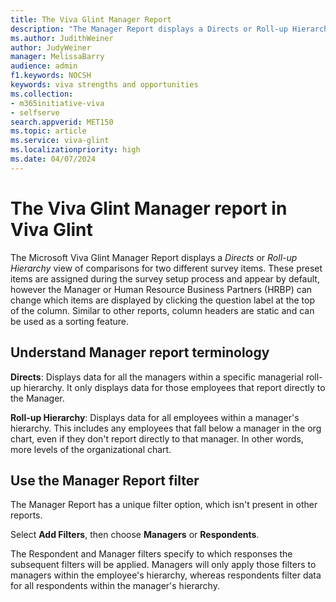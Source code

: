 ```yaml
---
title: The Viva Glint Manager Report
description: "The Manager Report displays a Directs or Roll-up Hierarchy view for two preselected survey items within a specific hierarchy."
ms.author: JudithWeiner
author: JudyWeiner
manager: MelissaBarry
audience: admin
f1.keywords: NOCSH
keywords: viva strengths and opportunities
ms.collection:  
- m365initiative-viva
- selfserve 
search.appverid: MET150 
ms.topic: article
ms.service: viva-glint
ms.localizationpriority: high
ms.date: 04/07/2024
---
```


# The Viva Glint Manager report in Viva Glint

The Microsoft Viva Glint Manager Report displays a *Directs* or *Roll-up Hierarchy* view of comparisons for two different survey items. These preset items are assigned during the survey setup process and appear by default, however the Manager or Human Resource Business Partners (HRBP) can change which items are displayed by clicking the question label at the top of the column. Similar to other reports, column headers are static and can be used as a sorting feature. 

## Understand Manager report terminology 

**Directs**: Displays data for all the managers within a specific managerial roll-up hierarchy. It only displays data for those employees that report directly to the Manager.  

**Roll-up Hierarchy**: Displays data for all employees within a manager's hierarchy. This includes any employees that fall below a manager in the org chart, even if they don't report directly to that manager. In other words, more levels of the organizational chart. 

## Use the Manager Report filter 

The Manager Report has a unique filter option, which isn't present in other reports. 

Select **Add Filters**, then choose **Managers** or **Respondents**.  

The Respondent and Manager filters specify to which responses the subsequent filters will be applied. Managers will only apply those filters to managers within the employee's hierarchy, whereas respondents filter data for all respondents within the manager's hierarchy. 
